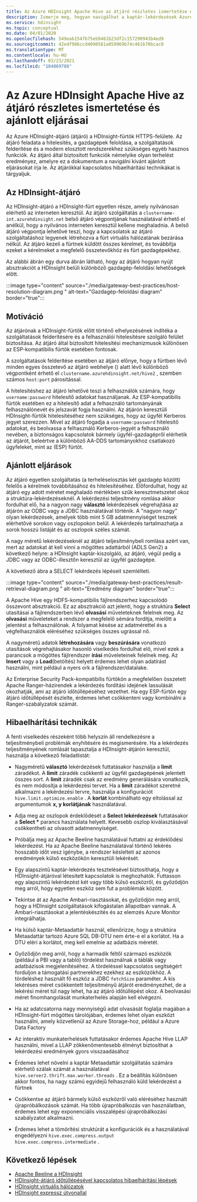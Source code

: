 ```yaml
---
title: Az Azure HDInsight Apache Hive az átjáró részletes ismertetése és ajánlott eljárásai
description: Ismerje meg, hogyan navigálhat a kaptár-lekérdezések Azure HDInsight-átjárón való futtatásának ajánlott eljárásaiban
ms.service: hdinsight
ms.topic: conceptual
ms.date: 04/01/2020
ms.openlocfilehash: 549eab1547b75eb9461b23df2c157290943b4ed9
ms.sourcegitcommit: 42e4f986ccd4090581a059969b74c461b70bcac0
ms.translationtype: MT
ms.contentlocale: hu-HU
ms.lasthandoff: 03/23/2021
ms.locfileid: "104869786"
---
```

# <a name="gateway-deep-dive-and-best-practices-for-apache-hive-in-azure-hdinsight"></a>Az Azure HDInsight Apache Hive az átjáró részletes ismertetése és ajánlott eljárásai

Az Azure HDInsight-átjáró (átjáró) a HDInsight-fürtök HTTPS-felülete. Az átjáró feladata a hitelesítés, a gazdagépek feloldása, a szolgáltatások felderítése és a modern elosztott rendszerekhez szükséges egyéb hasznos funkciók. Az átjáró által biztosított funkciók némelyike olyan terhelést eredményez, amelyre ez a dokumentum a navigálni kívánt ajánlott eljárásokat írja le. Az átjárókkal kapcsolatos hibaelhárítási technikákat is tárgyaljuk.

## <a name="the-hdinsight-gateway"></a>Az HDInsight-átjáró

Az HDInsight-átjáró a HDInsight-fürt egyetlen része, amely nyilvánosan elérhető az interneten keresztül. Az átjáró szolgáltatás a `clustername-int.azurehdinsight.net` belső átjáró végpontjának használatával érhető el anélkül, hogy a nyilvános interneten keresztül kellene meghaladnia. A belső átjáró végpontja lehetővé teszi, hogy a kapcsolatok az átjáró szolgáltatáshoz legyenek létrehozva a fürt virtuális hálózatának bezárása nélkül. Az átjáró kezeli a fürtnek küldött összes kérelmet, és továbbítja ezeket a kérelmeket a megfelelő összetevőkhöz és fürt gazdagépekhez.

Az alábbi ábrán egy durva ábrán látható, hogy az átjáró hogyan nyújt absztrakciót a HDInsight belüli különböző gazdagép-feloldási lehetőségek előtt.

:::image type="content" source="./media/gateway-best-practices/host-resolution-diagram.png " alt-text="Gazdagép-feloldási diagram" border="true":::

## <a name="motivation"></a>Motiváció

Az átjárónak a HDInsight-fürtök előtt történő elhelyezésének indítéka a szolgáltatások felderítésére és a felhasználói hitelesítésre szolgáló felület biztosítása. Az átjáró által biztosított hitelesítési mechanizmusok különösen az ESP-kompatibilis fürtök esetében fontosak.

A szolgáltatások felderítése esetében az átjáró előnye, hogy a fürtben lévő minden egyes összetevő az átjáró webhelye () alatt lévő különböző végpontként érhető el `clustername.azurehdinsight.net/hive2` , szemben számos `host:port` párosítással.

A hitelesítéshez az átjáró lehetővé teszi a felhasználók számára, hogy `username:password` hitelesítő adatokat használjanak. Az ESP-kompatibilis fürtök esetében ez a hitelesítő adat a felhasználó tartományának felhasználónevét és jelszavát fogja használni. Az átjárón keresztüli HDInsight-fürtök hitelesítéséhez nem szükséges, hogy az ügyfél Kerberos jegyet szerezzen. Mivel az átjáró fogadja a `username:password` hitelesítő adatokat, és beolvassa a felhasználó Kerberos-jegyét a felhasználó nevében, a biztonságos kapcsolatok bármely ügyfél-gazdagépről elérhetik az átjárót, beleértve a különböző AA-DDS tartományokhoz csatlakozó ügyfeleket, mint az (ESP) fürtöt.

## <a name="best-practices"></a>Ajánlott eljárások

Az átjáró egyetlen szolgáltatás (a terheléselosztás két gazdagép között) felelős a kérelmek továbbításához és hitelesítéséhez. Előfordulhat, hogy az átjáró egy adott méretet meghaladó mértékben szűk keresztmetszetet okoz a struktúra-lekérdezéseknél. A lekérdezési teljesítmény romlása akkor fordulhat elő, ha a nagyon nagy **választó** lekérdezések végrehajtása az átjárón az ODBC vagy a JDBC használatával történik. A "nagyon nagy" olyan lekérdezések, amelyek több mint 5 GB adatmennyiséget tesznek elérhetővé sorokon vagy oszlopokon belül. A lekérdezés tartalmazhatja a sorok hosszú listáját és az oszlopok széles számát.

A nagy méretű lekérdezéseknél az átjáró teljesítménybeli romlása azért van, mert az adatokat át kell vinni a mögöttes adattárból (ADLS Gen2) a következő helyre: a HDInsight kaptár-kiszolgáló, az átjáró, végül pedig a JDBC vagy az ODBC-illesztőn keresztül az ügyfél gazdagépe.

A következő ábra a SELECT lekérdezés lépéseit szemlélteti.

:::image type="content" source="./media/gateway-best-practices/result-retrieval-diagram.png " alt-text="Eredmény diagram" border="true":::

A Apache Hive egy HDFS-kompatibilis fájlrendszerhez kapcsolódó összevont absztrakció. Ez az absztrakció azt jelenti, hogy a struktúra **Select** utasításai a fájlrendszerben lévő **olvasási** műveleteknek felelnek meg. Az **olvasási** műveleteket a rendszer a megfelelő sémára fordítja, mielőtt a jelentést a felhasználónak. A folyamat késése az adatmérettel és a végfelhasználók eléréséhez szükséges összes ugrással nő.

A nagyméretű adatok **létrehozására** vagy **beszúrására** vonatkozó utasítások végrehajtásakor hasonló viselkedés fordulhat elő, mivel ezek a parancsok a mögöttes fájlrendszer **írási** műveleteinek felelnek meg. Az **Insert** vagy a **Load**(betöltés) helyett érdemes lehet olyan adatírást használni, mint például a nyers ork a fájlrendszer/datalake.

Az Enterprise Security Pack-kompatibilis fürtökön a megfelelően összetett Apache Ranger-házirendek a lekérdezés fordítási idejének lassulását okozhatják, ami az átjáró időtúllépéséhez vezethet. Ha egy ESP-fürtön egy átjáró időtúllépését észlelte, érdemes lehet csökkenteni vagy kombinálni a Ranger-szabályzatok számát.

## <a name="troubleshooting-techniques"></a>Hibaelhárítási technikák

A fenti viselkedés részeként több helyszín áll rendelkezésre a teljesítménybeli problémák enyhítésére és megismerésére. Ha a lekérdezés teljesítményének romlását tapasztalja a HDInsight-átjárón keresztül, használja a következő feladatlistát:

* Nagyméretű **választó** lekérdezések futtatásakor használja a **limit** záradékot. A **limit** záradék csökkenti az ügyfél gazdagépének jelentett összes sort. A **limit** záradék csak az eredmény generálására vonatkozik, és nem módosítja a lekérdezési tervet. Ha a **limit** záradékot szeretné alkalmazni a lekérdezési tervre, használja a konfigurációt `hive.limit.optimize.enable` . A **korlát** kombinálható egy eltolással az argumentumok **x, y korlátjának** használatával.

* Adja meg az oszlopok érdeklődését a **Select lekérdezések** futtatásakor a **Select \*** parancs használata helyett. Kevesebb oszlop kiválasztásával csökkentheti az olvasott adatmennyiséget.

* Próbálja meg az Apache Beeline használatával futtatni az érdeklődési lekérdezést. Ha az Apache Beeline használatával történő lekérés hosszabb időt vesz igénybe, a rendszer késlelteti az azonos eredmények külső eszközökön keresztüli lekérését.

* Egy alapszintű kaptár-lekérdezés tesztelésével biztosíthatja, hogy a HDInsight-átjáróval létesített kapcsolatok is meghozhatók. Futtasson egy alapszintű lekérdezést két vagy több külső eszközről, és győződjön meg arról, hogy egyetlen eszköz sem fut a problémák között.

* Tekintse át az Apache Ambari-riasztásokat, és győződjön meg arról, hogy a HDInsight szolgáltatások kifogástalan állapotban vannak. A Ambari-riasztásokat a jelentéskészítés és az elemzés Azure Monitor integrálhatja.

* Ha külső kaptár-Metaadattár használ, ellenőrizze, hogy a struktúra Metaadattár tartozó Azure SQL DB-DTU nem érte-e el a korlátot. Ha a DTU eléri a korlátot, meg kell emelnie az adatbázis méretét.

* Győződjön meg arról, hogy a harmadik féltől származó eszközök (például a PBI vagy a tabló) tördelést használnak a táblák vagy adatbázisok megjelenítéséhez. A tördeléssel kapcsolatos segítségért forduljon a támogatási partnerekhez ezekhez az eszközökhöz. A tördeléshez használt fő eszköz a JDBC `fetchSize` paraméter. A kis lekéréses méret csökkentett teljesítményű átjárót eredményezhet, de a lekérési méret túl nagy lehet, ha az átjáró időtúllépést okoz. A beolvasási méret finomhangolását munkaterhelés alapján kell elvégezni.

* Ha az adatcsatorna nagy mennyiségű adat olvasását foglalja magában a HDInsight-fürt mögöttes tárolójában, érdemes lehet olyan eszközt használni, amely közvetlenül az Azure Storage-hoz, például a Azure Data Factory

* Az interaktív munkaterhelések futtatásakor érdemes Apache Hive LLAP használni, mivel a LLAP zökkenőmentesebb élményt biztosíthat a lekérdezési eredmények gyors visszaadásához

* Érdemes lehet növelni a kaptár Metaadattár szolgáltatás számára elérhető szálak számát a használatával `hive.server2.thrift.max.worker.threads` . Ez a beállítás különösen akkor fontos, ha nagy számú egyidejű felhasználó küld lekérdezést a fürtnek

* Csökkentse az átjáró bármely külső eszközről való eléréséhez használt újrapróbálkozások számát. Ha több újrapróbálkozás van használatban, érdemes lehet egy exponenciális visszalépési újrapróbálkozási szabályzatot alkalmazni.

* Érdemes lehet a tömörítési struktúrát a konfigurációk és a használatával engedélyezni `hive.exec.compress.output` `hive.exec.compress.intermediate` .

## <a name="next-steps"></a>Következő lépések

* [Apache Beeline a HDInsight](../hadoop/apache-hadoop-use-hive-beeline.md)
* [HDInsight-átjáró időtúllépésével kapcsolatos hibaelhárítási lépések](./troubleshoot-gateway-timeout.md)
* [HDInsight virtuális hálózatok](../hdinsight-plan-virtual-network-deployment.md)
* [HDInsight expressz útvonallal](../connect-on-premises-network.md)